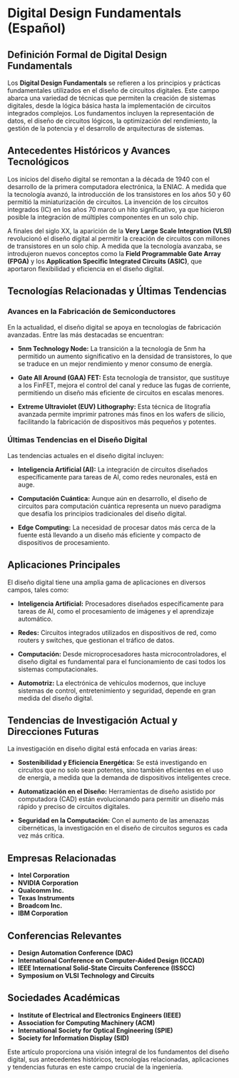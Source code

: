 # Digital Design Fundamentals (Español)

## Definición Formal de Digital Design Fundamentals

Los **Digital Design Fundamentals** se refieren a los principios y prácticas fundamentales utilizados en el diseño de circuitos digitales. Este campo abarca una variedad de técnicas que permiten la creación de sistemas digitales, desde la lógica básica hasta la implementación de circuitos integrados complejos. Los fundamentos incluyen la representación de datos, el diseño de circuitos lógicos, la optimización del rendimiento, la gestión de la potencia y el desarrollo de arquitecturas de sistemas.

## Antecedentes Históricos y Avances Tecnológicos

Los inicios del diseño digital se remontan a la década de 1940 con el desarrollo de la primera computadora electrónica, la ENIAC. A medida que la tecnología avanzó, la introducción de los transistores en los años 50 y 60 permitió la miniaturización de circuitos. La invención de los circuitos integrados (IC) en los años 70 marcó un hito significativo, ya que hicieron posible la integración de múltiples componentes en un solo chip.

A finales del siglo XX, la aparición de la **Very Large Scale Integration (VLSI)** revolucionó el diseño digital al permitir la creación de circuitos con millones de transistores en un solo chip. A medida que la tecnología avanzaba, se introdujeron nuevos conceptos como la **Field Programmable Gate Array (FPGA)** y los **Application Specific Integrated Circuits (ASIC)**, que aportaron flexibilidad y eficiencia en el diseño digital.

## Tecnologías Relacionadas y Últimas Tendencias

### Avances en la Fabricación de Semiconductores

En la actualidad, el diseño digital se apoya en tecnologías de fabricación avanzadas. Entre las más destacadas se encuentran:

- **5nm Technology Node:** La transición a la tecnología de 5nm ha permitido un aumento significativo en la densidad de transistores, lo que se traduce en un mejor rendimiento y menor consumo de energía.
  
- **Gate All Around (GAA) FET:** Esta tecnología de transistor, que sustituye a los FinFET, mejora el control del canal y reduce las fugas de corriente, permitiendo un diseño más eficiente de circuitos en escalas menores.

- **Extreme Ultraviolet (EUV) Lithography:** Esta técnica de litografía avanzada permite imprimir patrones más finos en los wafers de silicio, facilitando la fabricación de dispositivos más pequeños y potentes.

### Últimas Tendencias en el Diseño Digital

Las tendencias actuales en el diseño digital incluyen:

- **Inteligencia Artificial (AI):** La integración de circuitos diseñados específicamente para tareas de AI, como redes neuronales, está en auge.
  
- **Computación Cuántica:** Aunque aún en desarrollo, el diseño de circuitos para computación cuántica representa un nuevo paradigma que desafía los principios tradicionales del diseño digital.

- **Edge Computing:** La necesidad de procesar datos más cerca de la fuente está llevando a un diseño más eficiente y compacto de dispositivos de procesamiento.

## Aplicaciones Principales

El diseño digital tiene una amplia gama de aplicaciones en diversos campos, tales como:

- **Inteligencia Artificial:** Procesadores diseñados específicamente para tareas de AI, como el procesamiento de imágenes y el aprendizaje automático.

- **Redes:** Circuitos integrados utilizados en dispositivos de red, como routers y switches, que gestionan el tráfico de datos.

- **Computación:** Desde microprocesadores hasta microcontroladores, el diseño digital es fundamental para el funcionamiento de casi todos los sistemas computacionales.

- **Automotriz:** La electrónica de vehículos modernos, que incluye sistemas de control, entretenimiento y seguridad, depende en gran medida del diseño digital.

## Tendencias de Investigación Actual y Direcciones Futuras

La investigación en diseño digital está enfocada en varias áreas:

- **Sostenibilidad y Eficiencia Energética:** Se está investigando en circuitos que no solo sean potentes, sino también eficientes en el uso de energía, a medida que la demanda de dispositivos inteligentes crece.

- **Automatización en el Diseño:** Herramientas de diseño asistido por computadora (CAD) están evolucionando para permitir un diseño más rápido y preciso de circuitos digitales.

- **Seguridad en la Computación:** Con el aumento de las amenazas cibernéticas, la investigación en el diseño de circuitos seguros es cada vez más crítica.

## Empresas Relacionadas

- **Intel Corporation**
- **NVIDIA Corporation**
- **Qualcomm Inc.**
- **Texas Instruments**
- **Broadcom Inc.**
- **IBM Corporation**

## Conferencias Relevantes

- **Design Automation Conference (DAC)**
- **International Conference on Computer-Aided Design (ICCAD)**
- **IEEE International Solid-State Circuits Conference (ISSCC)**
- **Symposium on VLSI Technology and Circuits**

## Sociedades Académicas

- **Institute of Electrical and Electronics Engineers (IEEE)**
- **Association for Computing Machinery (ACM)**
- **International Society for Optical Engineering (SPIE)**
- **Society for Information Display (SID)**

Este artículo proporciona una visión integral de los fundamentos del diseño digital, sus antecedentes históricos, tecnologías relacionadas, aplicaciones y tendencias futuras en este campo crucial de la ingeniería.